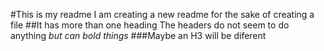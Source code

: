 #This is my readme
I am creating a new readme for the sake of creating a file
##It has more than one heading
The headers do not seem to do anything *but can bold things*
###Maybe an H3 will be diferent